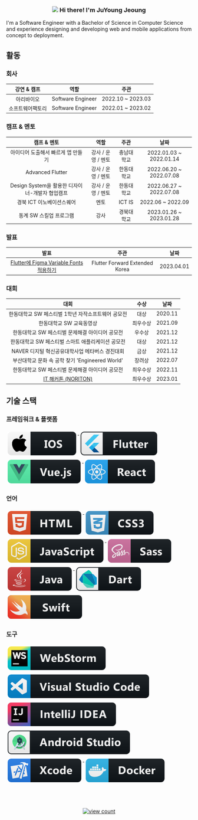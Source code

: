<!-- Heading -->
<h3 align="center"><img src = "https://raw.githubusercontent.com/MartinHeinz/MartinHeinz/master/wave.gif" width = 30px> Hi there! I'm JuYoung Jeoung</h3>

<!-- Introduce -->
I'm a Software Engineer with a Bachelor of Science in Computer Science and experience designing and developing web and mobile applications from concept to deployment.

## 활동

### 회사

| 강연 & 캠프  |        역할         |        주관         |   
|:--------:|:-----------------:|:-----------------:|
|  아리바이오   | Software Engineer | 2022.10 ~ 2023.03 | 
| 소프트웨어팩토리 | Software Engineer | 2022.01 ~ 2023.02 | 


### 캠프 & 멘토

|             캠프 & 멘토              |      역할      |      주관       |           날짜            |
|:--------------------------------:|:------------:|:-------------:|:-----------------------:|
|       아이디어 도출해서 빠르게 앱 만들기        | 강사 / 운영 / 멘토 |     충남대학교     | 2022.01.03 ~ 2022.01.14 |
|         Advanced Flutter         | 강사 / 운영 / 멘토 |     한동대학교     | 2022.06.20 ~ 2022.07.08 |
| Design System을 활용한 디자이너-개발자 협업캠프 | 강사 / 운영 / 멘토 |     한동대학교     | 2022.06.27 ~ 2022.07.08 |
|         경북 ICT 이노베이션스퀘어          |      멘토      |    ICT IS     |    2022.06 ~ 2022.09    |
|          동계 SW 스킬업 프로그램          |      강사      |     경북대학교     | 2023.01.26 ~ 2023.01.28 |

### 발표
|                   발표                   |      주관       |           날짜            |
|:--------------------------------------:|:-------------:|:-----------------------:|
| [Flutter에 Figma Variable Fonts 적용하기](https://www.youtube.com/watch?v=ZCvEiCVn9X0) | Flutter Forward Extended Korea |       2023.04.01        |

### 대회
|                                     대회                                     |  수상  |   날짜    |
|:--------------------------------------------------------------------------:|:----:|:-------:|
|                       한동대학교 SW 페스티벌 1학년 자작소프트웨어 공모전                        |  대상  | 2020.11 |
|                               한동대학교 SW 교육동영상                               | 최우수상 | 2021.09 |
|                        한동대학교 SW 페스티벌 문제해결 아이디어 공모전                         | 우수상  | 2021.12 |
|                        한동대학교 SW 페스티벌 스마트 애플리케이션 공모전                        |  대상  | 2021.12 |
|                        NAVER 디지털 혁신공유대학사업 메타버스 경진대회                        |  금상  | 2021.12 |
|                    부산대학교 문화 속 공학 찾기 'Engineered World'                     | 장려상  | 2022.07 |
|                        한동대학교 SW 페스티벌 문제해결 아이디어 공모전                         | 최우수상 | 2022.11 |
| [IT 해커톤 (NORITON)](https://youtu.be/IPDxOjvykPA?si=nv0CFw8P7Gkj175w&t=146) | 최우수상 | 2023.01 |



<!-- Skills -->
## 기술 스택 

### 프레임워크 & 플랫폼 
  <a href="#">
    <img src="svg/dev/frameworks/ios.svg" alt="ios" style="vertical-align:top; margin:6px 4px">
  </a>

  <a href="#">
    <img src="svg/dev/frameworks/flutter.svg" alt="flutter" style="vertical-align:top; margin:6px 4px">
  </a>

  <a href="#">
    <img src="svg/dev/frameworks/vue.svg" alt="vue" style="vertical-align:top; margin:6px 4px">
  </a>

  <a href="#">
    <img src="svg/dev/frameworks/react.svg" alt="react" style="vertical-align:top; margin:6px 4px">
  </a>




### 언어 

  <a href="#">
    <img src="svg/dev/languages/html.svg" alt="html" style="vertical-align:top; margin:6px 4px">
  </a>

  <a href="#">
    <img src="svg/dev/languages/css3.svg" alt="css" style="vertical-align:top; margin:6px 4px">
  </a>

  <a href="#">
    <img src="svg/dev/languages/js.svg" alt="javascript" style="vertical-align:top; margin:6px 4px">
  </a>

   <a href="#">
    <img src="svg/dev/languages/sass.svg" alt="sass" style="vertical-align:top; margin:6px 4px">
  </a>

  <a href="#">
    <img src="svg/dev/languages/java.svg" alt="java" style="vertical-align:top; margin:6px 4px">
  </a>

   <a href="#">
    <img src="svg/dev/languages/dart_colour.svg" alt="dart" style="vertical-align:top; margin:6px 4px">
   </a>

   <a href="#">
    <img src="svg/dev/languages/swift.svg" alt="swuft" style="vertical-align:top; margin:6px 4px">
   </a>

### 도구 

   <a href="#">
    <img src="svg/dev/tools/jetbrains_webstorm.svg" alt="webstorm" style="vertical-align:top; margin:6px 4px">
   </a>

   <a href="#">
    <img src="svg/dev/tools/visualstudio_code.svg" alt="visualstudio_code" style="vertical-align:top; margin:6px 4px">
   </a>

   <a href="#">
    <img src="svg/dev/tools/jetbrains_intellij.svg" alt="intellij_idea" style="vertical-align:top; margin:6px 4px">
   </a>

   <a href="#">
    <img src="svg/dev/tools/android_studio_colour.svg" alt="android_studio" style="vertical-align:top; margin:6px 4px">
   </a>

  <a href="#">
    <img src="svg/dev/tools/xcode.svg" alt="xcode" style="vertical-align:top; margin:6px 4px">
   </a>

  <a href="#">
    <img src="svg/dev/tools/docker.svg" alt="docker" style="vertical-align:top; margin:6px 4px">
   </a>



<p align="center">
     <a href="#">
        <img src="https://hits.seeyoufarm.com/api/count/incr/badge.svg?url=https%3A%2F%2Fgithub.com%2Fyoungjungju&count_bg=%236EFF00&title_bg=%23E99F9F&icon=baidu.svg&icon_color=%23FFFFFF&title=hits&edge_flat=false" alt="view count" style="vertical-align:top; margin:50px 50px">
    </a>    
</p>

